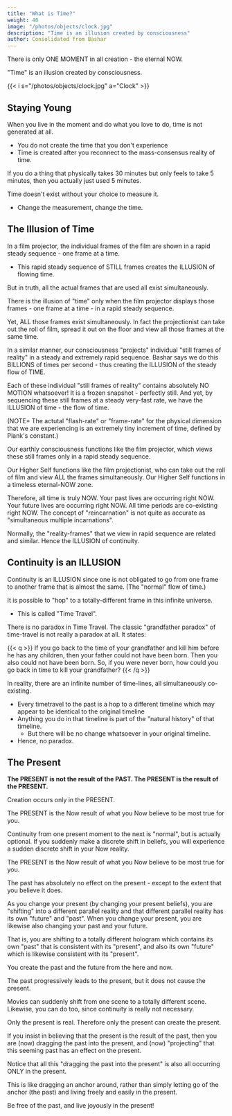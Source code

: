 ```yaml
---
title: "What is Time?"
weight: 40
image: "/photos/objects/clock.jpg"
description: "Time is an illusion created by consciousness"
author: Consolidated from Bashar
---
```



There is only ONE MOMENT in all creation - the eternal NOW.

"Time" is an illusion created by consciousness.

{{< i s="/photos/objects/clock.jpg" a="Clock" >}}



## Staying Young

When you live in the moment and do what you love to do, time is not generated at all. 
- You do not create the time that you don't experience
- Time is created after you reconnect to the mass-consensus reality of time. 

If you do a thing that physically takes 30 minutes but only feels to take 5 minutes, then you actually just used 5 minutes.  

Time doesn't exist without your choice to measure it. 
- Change the measurement, change the time. 



## The Illusion of Time

In a film projector, the individual frames of the film are shown in a rapid steady sequence - one frame at a time.
- This rapid steady sequence of STILL frames creates the ILLUSION of flowing time. 

But in truth, all the actual frames that are used all exist simultaneously. 

There is the illusion of "time" only when the film projector displays those frames - one frame at a time - in a rapid steady sequence.

Yet, ALL those frames exist simultaneously. In fact the projectionist can take out the roll of film, spread it out on the floor and view all those frames at the same time.

In a similar manner, our consciousness "projects" individual "still frames of reality" in a steady and extremely rapid sequence. Bashar says we do this BILLIONS of times per second - thus creating the ILLUSION of the steady flow of TIME.     

Each of these individual "still frames of reality" contains absolutely NO MOTION whatsoever! It is a frozen snapshot - perfectly still.   And yet, by sequencing these still frames at a steady very-fast rate, we have the ILLUSION of time - the flow of time.

(NOTE=  The actutal "flash-rate" or "frame-rate" for the physical dimension that we are experiencing is an extremely tiny increment of time, defined by Plank's constant.)

Our earthly consciousness functions like the film projector, which views these still frames only in a rapid steady sequence.

Our Higher Self functions like the film projectionist,  who can take out the roll of film and view ALL the frames simultaneously.   Our Higher Self functions in a timeless eternal-NOW zone.

Therefore, all time is truly NOW. Your past lives are occurring right NOW. Your future lives are occurring right NOW. All time periods are co-existing right NOW.  The concept of "reincarnation" is not quite as accurate as "simultaneous multiple incarnations".

Normally, the "reality-frames" that we view in rapid sequence are related and similar. Hence the ILLUSION of continuity.


## Continuity is an ILLUSION

Continuity is an ILLUSION since one is not obligated to go from one frame to another frame that is almost the same. (The "normal" flow of time.)   

It is possible to "hop" to a totally-different frame in this infinite universe. 
- This is called "Time Travel".

There is no paradox in Time Travel. The classic "grandfather paradox" of time-travel is not really a paradox at all. It states:

{{< q >}}
If you go back to the time of your grandfather and kill him before he has any children, then your father could not have been born. Then you also could not have been born. So, if you were never born, how could you go back in time to kill your grandfather?
{{< /q >}}

In reality, there are an infinite number of time-lines, all simultaneously co-existing.
- Every timetravel to the past is a hop to a different timeline which may appear to be identical to the original timeline 
- Anything you do in that timeline is part of the "natural history" of that timeline. 
  - But there will be no change whatsoever in your original timeline.    
- Hence, no paradox.


## The Present

**The PRESENT is not the result of the PAST. The PRESENT is the result of the PRESENT.**

Creation occurs only in the PRESENT. 

The PRESENT is the Now result of what you Now believe to be most true for you.

Continuity from one present moment to the next is "normal", but is actually optional. If you suddenly make a discrete shift in beliefs, you will experience a sudden discrete shift in your Now reality.

The PRESENT is the Now result of what you Now believe to be most true for you. 

The past has absolutely no effect on the present - except to the extent that you believe it does.

As you change your present (by changing your present beliefs), you are "shifting" into a different parallel reality and that different parallel reality has its own "future" and "past". When you change your present, you are likewise also changing your past and your future. 

That is, you are shifting to a totally different hologram which contains its own "past" that is consistent with its "present", and also its own "future" which is likewise consistent with its "present".    

You create the past and the future from the here and now.

<!-- Continuity is an "illusion", just like the continuity in movies is an illusion, since it's really 24 discrete pictures per second. Therefore, continuity is optional.  -->

The past progressively leads to the present, but it does not cause the present. 

Movies can suddenly shift from one scene to a totally different scene. Likewise, you can do too, since continuity is really not necessary.

Only the present is real. Therefore only the present can create the present.

If you insist in believing that the present is the result of the past, then you are (now) dragging the past into the present, and (now) "projecting" that this seeming past has an effect on the present. 

Notice that all this "dragging the past into the present" is also all occurring ONLY in the present.

This is like dragging an anchor around, rather than simply letting go of the anchor (the past) and living freely and easily in the present.   

Be free of the past, and live joyously in the present!

